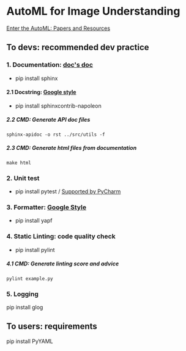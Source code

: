 # AutoML for Image Understanding

[Enter the AutoML: Papers and Resources](https://docs.google.com/document/d/193c3Eh_7C4Icvhfr1MxFlU7XrtP7WH4CyQUCIXmeUwk/edit)

## To devs: recommended dev practice

### 1. Documentation: [doc's doc](https://zh-sphinx-doc.readthedocs.io/en/latest/markup/toctree.html)
- pip install sphinx

#### 2.1 Docstring: [Google style](https://sphinxcontrib-napoleon.readthedocs.io/en/latest/example_google.html)
- pip install sphinxcontrib-napoleon


##### 2.2 CMD: Generate API doc files
```
sphinx-apidoc -o rst ../src/utils -f
```

##### 2.3 CMD: Generate html files from documentation
```
make html
```

### 2. Unit test
- pip install pytest / [Supported by PyCharm](https://www.jetbrains.com/help/pycharm/pytest.html#create-pytest-test)

### 3. Formatter: [Google Style](https://zh-google-styleguide.readthedocs.io/en/latest/google-python-styleguide/python_language_rules/)
- pip install yapf



### 4. Static Linting: code quality check
- pip install pylint

##### 4.1 CMD: Generate linting score and advice

```
pylint example.py 
```


### 5. Logging 
pip install glog


## To users: requirements
pip install PyYAML